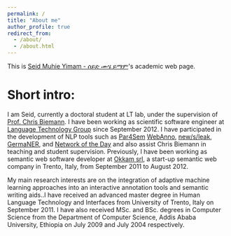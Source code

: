 ```yaml
---
permalink: /
title: "About me"
author_profile: true
redirect_from: 
  - /about/
  - /about.html
---
```



This is [Seid Muhie Yimam - ሰይድ ሙሄ ይማም](https://www.inf.uni-hamburg.de/en/inst/ab/lt/people/seid-muhie-yimam.html)'s academic web page.

Short intro:
=====

I am Seid, currently a doctoral student at LT lab, under the supervision of [Prof. Chris Biemann](https://www.inf.uni-hamburg.de/en/inst/ab/lt/people/chris-biemann.html). I have been working as scientific software engineer at [Language Technology Group](https://www.inf.uni-hamburg.de/en/inst/ab/lt/home.html) since September 2012. I have participated in the development of NLP tools such as [Par4Sem](https://uhh-lt.github.io/par4sem/) [WebAnno](https://webanno.github.io/), [new/s/leak](http://newsleak.io/), [GermaNER](https://github.com/tudarmstadt-lt/GermaNER), and [Network of the Day](http://ltbev.informatik.uni-hamburg.de/nodstud/) and also assist Chris Biemann in teaching and student supervision. Previously, I have been working as semantic web software developer at [Okkam srl](http://www.okkam.it/index.php/en/), a start-up semantic web company in Trento, Italy, from September 2011 to August 2012.


My main research interests are on the integration of adaptive machine learning approaches into an interactive annotation tools and semantic writing aids..I have received an advanced master degree in Human Language Technology and Interfaces from University of Trento, Italy on September 2011. I have also received MSc. and BSc. degrees in Computer Science from the Department of Computer Science, Addis Ababa University, Ethiopia on July 2009 and July 2004 respectively.
